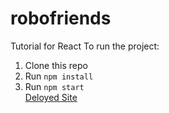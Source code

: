 # robofriends
Tutorial for React
To run the project:

1. Clone this repo
2. Run `npm install`
3. Run `npm start` \
 [Deloyed Site](https://dong135790.github.io/robo-friends/)